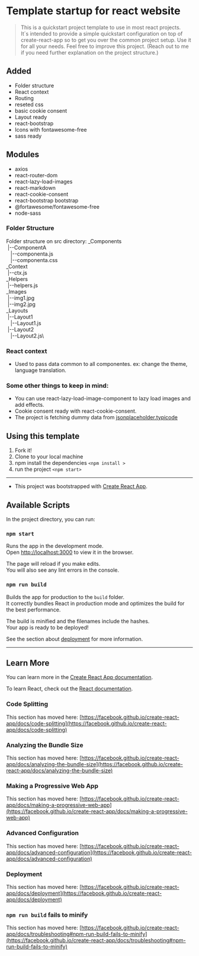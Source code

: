 # Template startup for react website

> This is a quickstart project template to use in most react projects.  
> It´s intended to provide a simple quickstart configuration on top of create-react-app so to get you over the common project setup.
> Use it for all your needs. Feel free to improve this project. (Reach out to me if you need further explanation on the project structure.)   

## Added 
* Folder structure
* React context
* Routing
* reseted css
* basic cookie consent
* Layout ready
* react-bootstrap 
* Icons with fontawesome-free
* sass ready

## Modules
* axios
* react-router-dom
* react-lazy-load-images
* react-markdown
* react-cookie-consent
* react-bootstrap bootstrap
* @fortawesome/fontawesome-free
* node-sass

### Folder Structure 
Folder structure on src directory:
_Components\
&nbsp;|--ComponentA\
&nbsp;&nbsp;&nbsp;|--componenta.js\
&nbsp;&nbsp;&nbsp;|--componenta.css\
_Context\
&nbsp;|--ctx.js\
_Helpers\
&nbsp;|--helpers.js\
_Images\
&nbsp;|--img1.jpg\
&nbsp;|--img2.jpg\
_Layouts\
&nbsp;|--Layout1\
&nbsp;&nbsp;&nbsp;|--Layout1.js\
&nbsp;|--Layout2\
&nbsp;&nbsp;&nbsp;|--Layout2.js\

### React context
- Used to pass data common to all componentes.
ex: change the theme, language translation. 

### Some other things to keep in mind:
- You can use react-lazy-load-image-component to lazy load images and add effects.
- Cookie consent ready with react-cookie-consent. 
- The project is fetching dummy data from [jsonplaceholder.typicode](https://jsonplaceholder.typicode.com)

## Using this template
1. Fork it!
2. Clone to your local machine
3. npm install the dependencies `<npm install >`
4. run the project `<npm start>`

***

- This project was bootstrapped with [Create React App](https://github.com/facebook/create-react-app).

## Available Scripts

In the project directory, you can run:

### `npm start`

Runs the app in the development mode.\
Open [http://localhost:3000](http://localhost:3000) to view it in the browser.

The page will reload if you make edits.\
You will also see any lint errors in the console.

### `npm run build`

Builds the app for production to the `build` folder.\
It correctly bundles React in production mode and optimizes the build for the best performance.

The build is minified and the filenames include the hashes.\
Your app is ready to be deployed!

See the section about [deployment](https://facebook.github.io/create-react-app/docs/deployment) for more information.

***

## Learn More

You can learn more in the [Create React App documentation](https://facebook.github.io/create-react-app/docs/getting-started).

To learn React, check out the [React documentation](https://reactjs.org/).

### Code Splitting

This section has moved here: [https://facebook.github.io/create-react-app/docs/code-splitting](https://facebook.github.io/create-react-app/docs/code-splitting)

### Analyzing the Bundle Size

This section has moved here: [https://facebook.github.io/create-react-app/docs/analyzing-the-bundle-size](https://facebook.github.io/create-react-app/docs/analyzing-the-bundle-size)

### Making a Progressive Web App

This section has moved here: [https://facebook.github.io/create-react-app/docs/making-a-progressive-web-app](https://facebook.github.io/create-react-app/docs/making-a-progressive-web-app)

### Advanced Configuration

This section has moved here: [https://facebook.github.io/create-react-app/docs/advanced-configuration](https://facebook.github.io/create-react-app/docs/advanced-configuration)

### Deployment

This section has moved here: [https://facebook.github.io/create-react-app/docs/deployment](https://facebook.github.io/create-react-app/docs/deployment)

### `npm run build` fails to minify

This section has moved here: [https://facebook.github.io/create-react-app/docs/troubleshooting#npm-run-build-fails-to-minify](https://facebook.github.io/create-react-app/docs/troubleshooting#npm-run-build-fails-to-minify)
